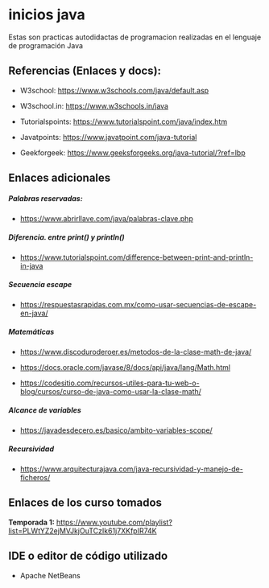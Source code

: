 # inicios java

Estas son practicas autodidactas de programacion realizadas en el lenguaje de programación Java

## Referencias (Enlaces y docs):

- W3school: https://www.w3schools.com/java/default.asp

- W3school.in: https://www.w3schools.in/java

- Tutorialspoints: https://www.tutorialspoint.com/java/index.htm

- Javatpoints: https://www.javatpoint.com/java-tutorial

- Geekforgeek: https://www.geeksforgeeks.org/java-tutorial/?ref=lbp

## Enlaces adicionales

##### Palabras reservadas:

- https://www.abrirllave.com/java/palabras-clave.php

##### Diferencia. entre print() y println()

- https://www.tutorialspoint.com/difference-between-print-and-println-in-java

##### Secuencia escape

- https://respuestasrapidas.com.mx/como-usar-secuencias-de-escape-en-java/

##### Matemáticas

- https://www.discoduroderoer.es/metodos-de-la-clase-math-de-java/

- https://docs.oracle.com/javase/8/docs/api/java/lang/Math.html

- https://codesitio.com/recursos-utiles-para-tu-web-o-blog/cursos/curso-de-java-como-usar-la-clase-math/

##### Alcance de variables

- https://javadesdecero.es/basico/ambito-variables-scope/

##### Recursividad

- https://www.arquitecturajava.com/java-recursividad-y-manejo-de-ficheros/

## Enlaces de los curso tomados

 **Temporada 1:** https://www.youtube.com/playlist?list=PLWtYZ2ejMVJkjOuTCzIk61j7XKfpIR74K

## IDE o editor de código utilizado

- Apache NetBeans
